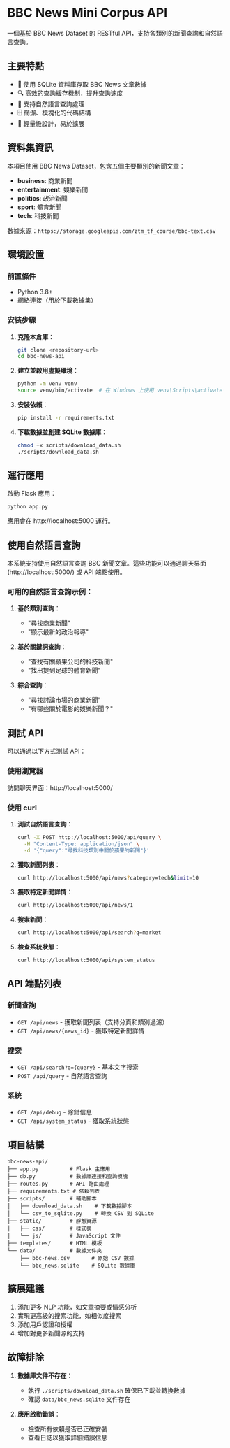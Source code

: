 # BBC News Mini Corpus API

一個基於 BBC News Dataset 的 RESTful API，支持各類別的新聞查詢和自然語言查詢。

## 主要特點

- 📰 使用 SQLite 資料庫存取 BBC News 文章數據
- 🔍 高效的查詢緩存機制，提升查詢速度
- 💬 支持自然語言查詢處理
- 🗄️ 簡潔、模塊化的代碼結構
- 🚀 輕量級設計，易於擴展

## 資料集資訊

本項目使用 BBC News Dataset，包含五個主要類別的新聞文章：
- **business**: 商業新聞
- **entertainment**: 娛樂新聞
- **politics**: 政治新聞
- **sport**: 體育新聞
- **tech**: 科技新聞

數據來源：`https://storage.googleapis.com/ztm_tf_course/bbc-text.csv`

## 環境設置

### 前置條件

- Python 3.8+
- 網絡連接（用於下載數據集）

### 安裝步驟

1. **克隆本倉庫**：

   ```bash
   git clone <repository-url>
   cd bbc-news-api
   ```

2. **建立並啟用虛擬環境**：

   ```bash
   python -m venv venv
   source venv/bin/activate  # 在 Windows 上使用 venv\Scripts\activate
   ```

3. **安裝依賴**：

   ```bash
   pip install -r requirements.txt
   ```

4. **下載數據並創建 SQLite 數據庫**：

   ```bash
   chmod +x scripts/download_data.sh
   ./scripts/download_data.sh
   ```

## 運行應用

啟動 Flask 應用：

```bash
python app.py
```

應用會在 http://localhost:5000 運行。

## 使用自然語言查詢

本系統支持使用自然語言查詢 BBC 新聞文章。這些功能可以通過聊天界面 (http://localhost:5000/) 或 API 端點使用。

### 可用的自然語言查詢示例：

1. **基於類別查詢**：
   - "尋找商業新聞"
   - "顯示最新的政治報導"

2. **基於關鍵詞查詢**：
   - "查找有關蘋果公司的科技新聞"
   - "找出提到足球的體育新聞"

3. **綜合查詢**：
   - "尋找討論市場的商業新聞"
   - "有哪些關於電影的娛樂新聞？"

## 測試 API

可以通過以下方式測試 API：

### 使用瀏覽器

訪問聊天界面：http://localhost:5000/

### 使用 curl

1. **測試自然語言查詢**：

   ```bash
   curl -X POST http://localhost:5000/api/query \
     -H "Content-Type: application/json" \
     -d '{"query":"尋找科技類別中關於蘋果的新聞"}'
   ```

2. **獲取新聞列表**：

   ```bash
   curl http://localhost:5000/api/news?category=tech&limit=10
   ```

3. **獲取特定新聞詳情**：

   ```bash
   curl http://localhost:5000/api/news/1
   ```

4. **搜索新聞**：

   ```bash
   curl http://localhost:5000/api/search?q=market
   ```

5. **檢查系統狀態**：
   ```bash
   curl http://localhost:5000/api/system_status
   ```

## API 端點列表

### 新聞查詢

- `GET /api/news` - 獲取新聞列表（支持分頁和類別過濾）
- `GET /api/news/{news_id}` - 獲取特定新聞詳情

### 搜索

- `GET /api/search?q={query}` - 基本文字搜索
- `POST /api/query` - 自然語言查詢

### 系統

- `GET /api/debug` - 除錯信息
- `GET /api/system_status` - 獲取系統狀態

## 項目結構

```
bbc-news-api/
├── app.py          # Flask 主應用
├── db.py           # 數據庫連接和查詢模塊
├── routes.py       # API 路由處理
├── requirements.txt # 依賴列表
├── scripts/        # 輔助腳本
│   ├── download_data.sh    # 下載數據腳本
│   └── csv_to_sqlite.py    # 轉換 CSV 到 SQLite
├── static/         # 靜態資源
│   ├── css/        # 樣式表
│   └── js/         # JavaScript 文件
├── templates/      # HTML 模板
└── data/           # 數據文件夾
    ├── bbc-news.csv       # 原始 CSV 數據
    └── bbc_news.sqlite    # SQLite 數據庫
```

## 擴展建議

1. 添加更多 NLP 功能，如文章摘要或情感分析
2. 實現更高級的搜索功能，如相似度搜索
3. 添加用戶認證和授權
4. 增加對更多新聞源的支持

## 故障排除

1. **數據庫文件不存在**：
   - 執行 `./scripts/download_data.sh` 確保已下載並轉換數據
   - 確認 `data/bbc_news.sqlite` 文件存在

2. **應用啟動錯誤**：
   - 檢查所有依賴是否已正確安裝
   - 查看日誌以獲取詳細錯誤信息